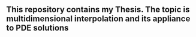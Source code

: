 ## This repository contains my Thesis. The topic is multidimensional interpolation and its appliance to PDE solutions
